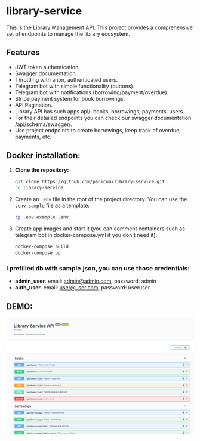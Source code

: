 # library-service

This is the Library Management API. This project provides a comprehensive set of endpoints to manage the library ecosystem.

## Features

- JWT token authentication.
- Swagger documentation.
- Throttling with anon, authenticated users.
- Telegram bot with simple functionality (buttons).
- Telegram bot with notifications (borrowing/payment/overdue).
- Stripe payment system for book borrowings.
- API Pagination.
- Library API has such apps api/: books, borrowings, payments, users.
- For their detailed endpoints you can check our swagger documentation /api/schema/swagger/.
- Use project endpoints to create borrowings, keep track of overdue, payments, etc.

## Docker installation:

1. **Clone the repository:**

   ```sh
   git clone https://github.com/panicua/library-service.git
   cd library-service
   ```
   
2. Create an `.env` file in the root of the project directory. You can use the `.env.sample` file as a template:

   ```sh
   cp .env.example .env
   ```

3. Create app images and start it (you can comment containers such as telegram bot in docker-compose.yml if you don't need it):
   ```sh
   docker-compose build
   docker-compose up
   ```

### I prefilled db with sample.json, you can use those credentials:

- **admin_user**. email: admin@admin.com, password: admin
- **auth_user**. email: user@user.com, password: useruser

## DEMO:
![demo.png](demo.png)
